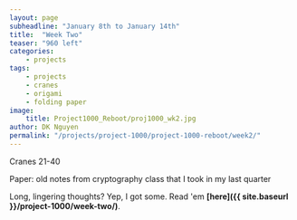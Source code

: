 ```yaml
---
layout: page
subheadline: "January 8th to January 14th"
title:  "Week Two"
teaser: "960 left"
categories:
    - projects
tags:
    - projects
    - cranes
    - origami
    - folding paper
image:
    title: Project1000_Reboot/proj1000_wk2.jpg
author: DK Nguyen
permalink: "/projects/project-1000/project-1000-reboot/week2/"
---
```

Cranes 21-40

Paper: old notes from cryptography class that I took in my last quarter

Long, lingering thoughts? Yep, I got some. Read 'em **[here]({{ site.baseurl }}/project-1000/week-two/)**.

